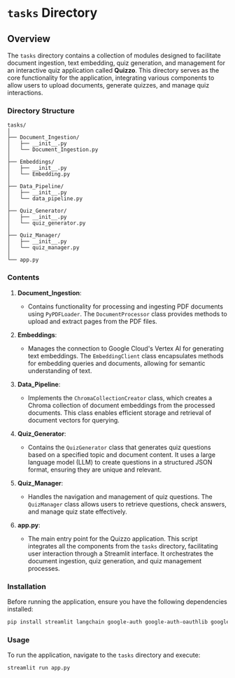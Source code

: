 # `tasks` Directory

## Overview

The `tasks` directory contains a collection of modules designed to facilitate document ingestion, text embedding, quiz generation, and management for an interactive quiz application called **Quizzo**. This directory serves as the core functionality for the application, integrating various components to allow users to upload documents, generate quizzes, and manage quiz interactions.

### Directory Structure

```
tasks/
│
├── Document_Ingestion/
│   ├── __init__.py
│   └── Document_Ingestion.py
│
├── Embeddings/
│   ├── __init__.py
│   └── Embedding.py
│
├── Data_Pipeline/
│   ├── __init__.py
│   └── data_pipeline.py
│
├── Quiz_Generator/
│   ├── __init__.py
│   └── quiz_generator.py
│
├── Quiz_Manager/
│   ├── __init__.py
│   └── quiz_manager.py
│
└── app.py
```

### Contents

1. **Document_Ingestion**: 
   - Contains functionality for processing and ingesting PDF documents using `PyPDFLoader`. The `DocumentProcessor` class provides methods to upload and extract pages from the PDF files.

2. **Embeddings**: 
   - Manages the connection to Google Cloud's Vertex AI for generating text embeddings. The `EmbeddingClient` class encapsulates methods for embedding queries and documents, allowing for semantic understanding of text.

3. **Data_Pipeline**: 
   - Implements the `ChromaCollectionCreator` class, which creates a Chroma collection of document embeddings from the processed documents. This class enables efficient storage and retrieval of document vectors for querying.

4. **Quiz_Generator**: 
   - Contains the `QuizGenerator` class that generates quiz questions based on a specified topic and document content. It uses a large language model (LLM) to create questions in a structured JSON format, ensuring they are unique and relevant.

5. **Quiz_Manager**: 
   - Handles the navigation and management of quiz questions. The `QuizManager` class allows users to retrieve questions, check answers, and manage quiz state effectively.

6. **app.py**: 
   - The main entry point for the Quizzo application. This script integrates all the components from the `tasks` directory, facilitating user interaction through a Streamlit interface. It orchestrates the document ingestion, quiz generation, and quiz management processes.

### Installation

Before running the application, ensure you have the following dependencies installed:

```bash
pip install streamlit langchain google-auth google-auth-oauthlib google-auth-httplib2 langchain_google_vertexai reportlab
```

### Usage

To run the application, navigate to the `tasks` directory and execute:

```bash
streamlit run app.py
```
